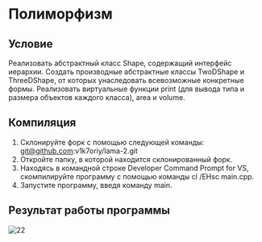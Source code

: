 # Полиморфизм
## Условие
Реализовать абстрактный класс Shape, содержащий интерфейс иерархии. Создать производные абстрактные классы TwoDShape и ThreeDShape, от которых унаследовать всевозможные конкретные формы. Реализовать виртуальные функции print (для вывода типа и размера объектов каждого класса), area и volume.

## Компиляция
1. Склонируйте форк с помощью следующей команды: git@github.com:v1k7oriy/lama-2.git
2. Откройте папку, в которой находится склонированный форк.
3. Находясь в командной строке Developer Command Prompt for VS, скомпилируйте программу с помощью команды cl /EHsc main.cpp.
4. Запустите программу, введя команду main.

## Результат работы программы

![22](https://user-images.githubusercontent.com/75143897/100550265-c6abfa80-3289-11eb-88f0-cd49ece7db5c.jpg)
